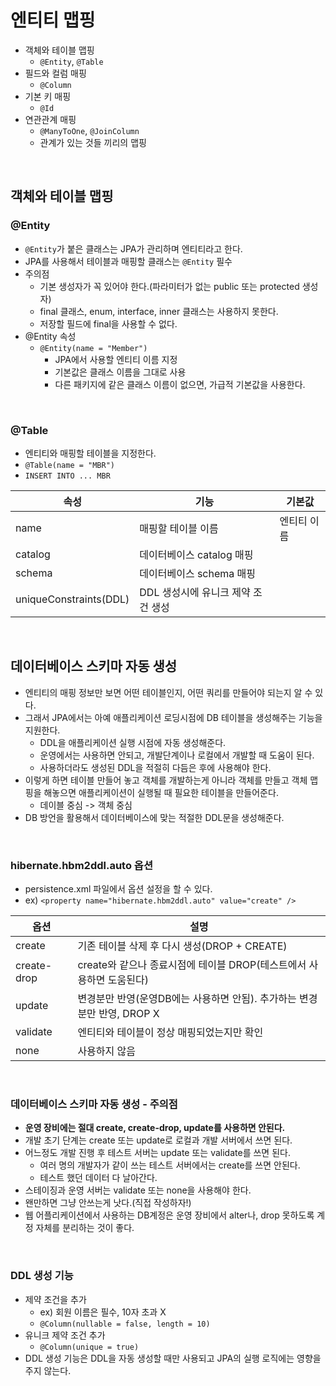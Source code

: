 # 엔티티 맵핑
- 객체와 테이블 맵핑
    * `@Entity`, `@Table`
- 필드와 컬럼 매핑
    * `@Column`
- 기본 키 매핑
    * `@Id`
- 연관관계 매핑
    * `@ManyToOne`, `@JoinColumn`
    * 관계가 있는 것들 끼리의 맵핑
<br>

## 객체와 테이블 맵핑

### @Entity
- `@Entity`가 붙은 클래스는 JPA가 관리하며 엔티티라고 한다.
- JPA를 사용해서 테이블과 매핑할 클래스는 `@Entity` 필수
- 주의점
    * 기본 생성자가 꼭 있어야 한다.(파라미터가 없는 public 또는 protected 생성자)
    * final 클래스, enum, interface, inner 클래스는 사용하지 못한다.
    * 저장할 필드에 final을 사용할 수 없다.
- @Entity 속성
    * `@Entity(name = "Member")`
        - JPA에서 사용할 엔티티 이름 지정
        - 기본값은 클래스 이름을 그대로 사용
        - 다른 패키지에 같은 클래스 이름이 없으면, 가급적 기본값을 사용한다.
<br>

### @Table
- 엔티티와 매핑할 테이블을 지정한다.
- `@Table(name = "MBR")`
- `INSERT INTO ... MBR`

| 속성                   | 기능                               | 기본값      |
| ---------------------- | ---------------------------------- | ----------- |
| name                   | 매핑할 테이블 이름                 | 엔티티 이름 |
| catalog                | 데이터베이스 catalog 매핑          |             |
| schema                 | 데이터베이스 schema 매핑           |             |
| uniqueConstraints(DDL) | DDL 생성시에 유니크 제약 조건 생성 |             |

<br>

## 데이터베이스 스키마 자동 생성
- 엔티티의 매핑 정보만 보면 어떤 테이블인지, 어떤 쿼리를 만들어야 되는지 알 수 있다. 
- 그래서 JPA에서는 아예 애플리케이션 로딩시점에 DB 테이블을 생성해주는 기능을 지원한다.
    * DDL을 애플리케이션 실행 시점에 자동 생성해준다.
    * 운영에서는 사용하면 안되고, 개발단계이나 로컬에서 개발할 때 도움이 된다.
    * 사용하더라도 생성된 DDL을 적절히 다듬은 후에 사용해야 한다.
- 이렇게 하면 테이블 만들어 놓고 객체를 개발하는게 아니라 객체를 만들고 객체 맵핑을 해놓으면 애플리케이션이 실행될 때 필요한 테이블을 만들어준다.
    * 데이블 중심 -> 객체 중심
- DB 방언을 활용해서 데이터베이스에 맞는 적절한 DDL문을 생성해준다.
<br>

### hibernate.hbm2ddl.auto 옵션
- persistence.xml 파일에서 옵션 설정을 할 수 있다.
- ex) `<property name="hibernate.hbm2ddl.auto" value="create" />`

| 옵션        | 설명                                                         |
| ----------- | ------------------------------------------------------------ |
| create      | 기존 테이블 삭제 후 다시 생성(DROP + CREATE)                 |
| create-drop | create와 같으나 종료시점에 테이블 DROP(테스트에서 사용하면 도움된다) |
| update      | 변경분만 반영(운영DB에는 사용하면 안됨). 추가하는 변경분만 반영, DROP X |
| validate    | 엔티티와 테이블이 정상 매핑되었는지만 확인                   |
| none        | 사용하지 않음                                                |

<br>

### 데이터베이스 스키마 자동 생성 - 주의점
- **운영 장비에는 절대 create, create-drop, update를 사용하면 안된다.**
- 개발 초기 단계는 create 또는 update로 로컬과 개발 서버에서 쓰면 된다.
- 어느정도 개발 진행 후 테스트 서버는 update 또는 validate를 쓰면 된다.
    * 여러 명의 개발자가 같이 쓰는 테스트 서버에서는 create를 쓰면 안된다.
    * 테스트 했던 데이터 다 날아간다.
- 스테이징과 운영 서버는 validate 또는 none을 사용해야 한다.
- 왠만하면 그냥 안쓰는게 낫다.(직접 작성하자!)
- 웹 어플리케이션에서 사용하는 DB계정은 운영 장비에서 alter나, drop 못하도록 계정 자체를 분리하는 것이 좋다.
<br>

### DDL 생성 기능
- 제약 조건을 추가
    * ex) 회원 이름은 필수, 10자 초과 X
    * `@Column(nullable = false, length = 10)`
- 유니크 제약 조건 추가
    * `@Column(unique = true)`
- DDL 생성 기능은 DDL을 자동 생성할 때만 사용되고 JPA의 실행 로직에는 영향을 주지 않는다.
<br>
